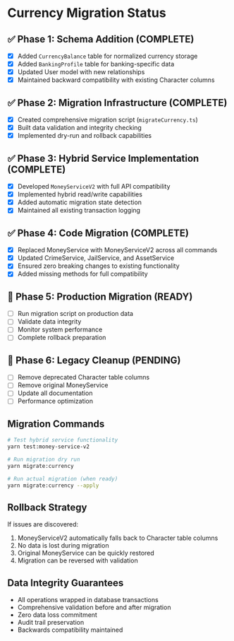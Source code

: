 # Currency Migration Status

## ✅ Phase 1: Schema Addition (COMPLETE)
- [x] Added `CurrencyBalance` table for normalized currency storage
- [x] Added `BankingProfile` table for banking-specific data
- [x] Updated User model with new relationships
- [x] Maintained backward compatibility with existing Character columns

## ✅ Phase 2: Migration Infrastructure (COMPLETE)
- [x] Created comprehensive migration script (`migrateCurrency.ts`)
- [x] Built data validation and integrity checking
- [x] Implemented dry-run and rollback capabilities

## ✅ Phase 3: Hybrid Service Implementation (COMPLETE)
- [x] Developed `MoneyServiceV2` with full API compatibility
- [x] Implemented hybrid read/write capabilities
- [x] Added automatic migration state detection
- [x] Maintained all existing transaction logging

## ✅ Phase 4: Code Migration (COMPLETE)
- [x] Replaced MoneyService with MoneyServiceV2 across all commands
- [x] Updated CrimeService, JailService, and AssetService
- [x] Ensured zero breaking changes to existing functionality
- [x] Added missing methods for full compatibility

## 🔄 Phase 5: Production Migration (READY)
- [ ] Run migration script on production data
- [ ] Validate data integrity
- [ ] Monitor system performance
- [ ] Complete rollback preparation

## 🔄 Phase 6: Legacy Cleanup (PENDING)
- [ ] Remove deprecated Character table columns
- [ ] Remove original MoneyService
- [ ] Update all documentation
- [ ] Performance optimization

## Migration Commands

```bash
# Test hybrid service functionality
yarn test:money-service-v2

# Run migration dry run
yarn migrate:currency

# Run actual migration (when ready)
yarn migrate:currency --apply
```

## Rollback Strategy

If issues are discovered:
1. MoneyServiceV2 automatically falls back to Character table columns
2. No data is lost during migration
3. Original MoneyService can be quickly restored
4. Migration can be reversed with validation

## Data Integrity Guarantees

- All operations wrapped in database transactions
- Comprehensive validation before and after migration
- Zero data loss commitment
- Audit trail preservation
- Backwards compatibility maintained